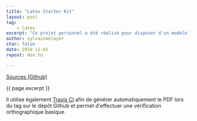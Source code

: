 ```yaml
---
title: "Latex Starter Kit"
layout: post
tag: 
    - latex
excerpt: "Ce projet personnel a été réalisé pour disposer d'un modèle lors de la réalisation d'écrits avec LateX."
author: sylvainmetayer
star: false
date: 2018-11-01
repost: dev.to

---
```


[Sources (Github)](https://github.com/sylvainmetayer/LaTeX-starterkit)

{{ page.excerpt }}

Il utilise également [Travis CI](https://travis-ci.org/) afin de générer automatiquement le PDF lors du tag sur le dépôt Github et permet d'effectuer une vérification orthographique basique.

